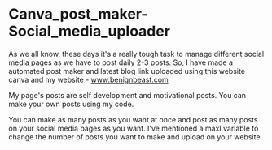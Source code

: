 # Canva_post_maker-Social_media_uploader
As we all know, these days it's a really tough task to manage different social media pages as we have to post daily 2-3 posts. So, I have made a automated post maker and latest blog link uploaded using this website canva and my website - www.benignbeast.com 

My page's posts are self development and motivational posts. You can make your own posts using my code.

You can make as many posts as you want at once and post as many posts on your social media pages as you want. I've mentioned a maxI variable to change the number of posts you want to make and upload on your website.
